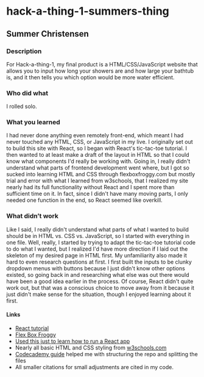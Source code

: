 # hack-a-thing-1-summers-thing
## Summer Christensen

### Description
For Hack-a-thing-1, my final product is a HTML/CSS/JavaScript website that allows you to input how long your showers are  and how large your bathtub is, and it then tells you which option would be more water efficient.

### Who did what
I rolled solo.

### What you learned
I had never done anything even remotely front-end, which meant I had never touched any HTML, CSS, or JavaScript in my live. I originally set out to build this site with React, so I began with React's tic-tac-toe tutorial. I then wanted to at least make a draft of the layout in HTML so that I could know what components I'd really be working with. Going in, I really didn't understand what parts of frontend development went where, but I got so sucked into learning HTML and CSS through flexboxfroggy.com but mostly trial and error with what I learned from w3schools, that I realized my site nearly had its full functionality without React and I spent more than sufficient time on it. In fact, since I didn't have many moving parts, I only needed one function in the end, so React seemed like overkill.

### What didn’t work
Like I said, I really didn't understand what parts of what I wanted to build should be in HTML vs. CSS vs. JavaScript, so I started with everything in one file. Well, really, I started by trying to adapt the tic-tac-toe tutorial code to do what I wanted, but I realized I'd have more direction if I laid out the skeleton of my desired page in HTML first. My unfamiliarity also made it hard to even research questions at first. I first built the inputs to be clunky dropdown menus with buttons because I just didn't know other options existed, so going back in and researching what else was out there would have been a good idea earlier in the process. Of course, React didn't quite work out, but that was a conscious choice to move away from it because it just didn't make sense for the situation, though I enjoyed learning about it first.

#### Links
* [React tutorial](https://reactjs.org/tutorial/tutorial.html#overview)
* [Flex Box Froggy](https://flexboxfroggy.com)
* [Used this just to learn how to run a React app](https://www.codementor.io/@rajjeet/step-by-step-create-a-react-project-from-scratch-11s9skvnxv)
* Nearly all basic HTML and CSS styling from [w3schools.com](https://www.w3schools.com/)
* [Codecademy guide](https://www.codecademy.com/articles/f1-u2-create-first-prj) helped me with structuring the repo and splitting the files
* All smaller citations for small adjustments are cited in my code.
